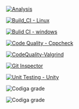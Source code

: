 [![Analysis](https://github.com/aishu110/M1_Snake-Ladders/actions/workflows/Analysis.yml/badge.svg)](https://github.com/aishu110/M1_Snake-Ladders/actions/workflows/Analysis.yml)

[![Build_CI - Linux](https://github.com/aishu110/M1_Snake-Ladders/actions/workflows/Linux.yml/badge.svg)](https://github.com/aishu110/M1_Snake-Ladders/actions/workflows/Linux.yml)

[![Bulid CI - windows](https://github.com/aishu110/M1_Snake-Ladders/actions/workflows/windows.yml/badge.svg)](https://github.com/aishu110/M1_Snake-Ladders/actions/workflows/windows.yml)

[![Code Quality - Cppcheck](https://github.com/aishu110/M1_Snake-Ladders/actions/workflows/cpp.yml/badge.svg)](https://github.com/aishu110/M1_Snake-Ladders/actions/workflows/cpp.yml)

[![CodeQuality-Valgrind](https://github.com/aishu110/M1_Snake-Ladders/actions/workflows/Valgrind.yml/badge.svg)](https://github.com/aishu110/M1_Snake-Ladders/actions/workflows/Valgrind.yml)

[![Git Inspector](https://github.com/aishu110/M1_Snake-Ladders/actions/workflows/gitint.yml/badge.svg)](https://github.com/aishu110/M1_Snake-Ladders/actions/workflows/gitint.yml)

[![Unit Testing - Unity](https://github.com/aishu110/M1_Snake-Ladders/actions/workflows/unit-test.yml/badge.svg)](https://github.com/aishu110/M1_Snake-Ladders/actions/workflows/unit-test.yml)

![Codiga grade](https://api.codiga.io/project/32366/score/svg)

![Codiga grade](https://api.codiga.io/project/32366/status/svg)
